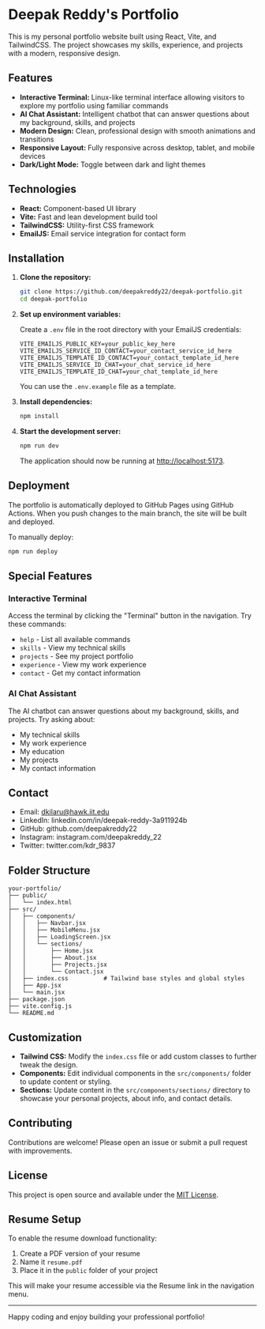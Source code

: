 # Deepak Reddy's Portfolio

This is my personal portfolio website built using React, Vite, and TailwindCSS. The project showcases my skills, experience, and projects with a modern, responsive design.

## Features

- **Interactive Terminal:** Linux-like terminal interface allowing visitors to explore my portfolio using familiar commands
- **AI Chat Assistant:** Intelligent chatbot that can answer questions about my background, skills, and projects
- **Modern Design:** Clean, professional design with smooth animations and transitions
- **Responsive Layout:** Fully responsive across desktop, tablet, and mobile devices
- **Dark/Light Mode:** Toggle between dark and light themes

## Technologies

- **React:** Component-based UI library
- **Vite:** Fast and lean development build tool
- **TailwindCSS:** Utility-first CSS framework
- **EmailJS:** Email service integration for contact form

## Installation

1. **Clone the repository:**

   ```bash
   git clone https://github.com/deepakreddy22/deepak-portfolio.git
   cd deepak-portfolio
   ```

2. **Set up environment variables:**

   Create a `.env` file in the root directory with your EmailJS credentials:
   ```
   VITE_EMAILJS_PUBLIC_KEY=your_public_key_here
   VITE_EMAILJS_SERVICE_ID_CONTACT=your_contact_service_id_here
   VITE_EMAILJS_TEMPLATE_ID_CONTACT=your_contact_template_id_here
   VITE_EMAILJS_SERVICE_ID_CHAT=your_chat_service_id_here
   VITE_EMAILJS_TEMPLATE_ID_CHAT=your_chat_template_id_here
   ```
   You can use the `.env.example` file as a template.

3. **Install dependencies:**

   ```bash
   npm install
   ```

4. **Start the development server:**

   ```bash
   npm run dev
   ```

   The application should now be running at [http://localhost:5173](http://localhost:5173).

## Deployment

The portfolio is automatically deployed to GitHub Pages using GitHub Actions. When you push changes to the main branch, the site will be built and deployed.

To manually deploy:

```bash
npm run deploy
```

## Special Features

### Interactive Terminal
Access the terminal by clicking the "Terminal" button in the navigation. Try these commands:
- `help` - List all available commands
- `skills` - View my technical skills
- `projects` - See my project portfolio
- `experience` - View my work experience
- `contact` - Get my contact information

### AI Chat Assistant
The AI chatbot can answer questions about my background, skills, and projects. Try asking about:
- My technical skills
- My work experience
- My education
- My projects
- My contact information

## Contact

- Email: dkilaru@hawk.iit.edu
- LinkedIn: linkedin.com/in/deepak-reddy-3a911924b
- GitHub: github.com/deepakreddy22
- Instagram: instagram.com/deepakreddy_22
- Twitter: twitter.com/kdr_9837

## Folder Structure

```
your-portfolio/
├── public/
│   └── index.html
├── src/
│   ├── components/
│   │   ├── Navbar.jsx
│   │   ├── MobileMenu.jsx
│   │   ├── LoadingScreen.jsx
│   │   └── sections/
│   │       ├── Home.jsx
│   │       ├── About.jsx
│   │       ├── Projects.jsx
│   │       └── Contact.jsx
│   ├── index.css          # Tailwind base styles and global styles
│   ├── App.jsx
│   └── main.jsx
├── package.json
├── vite.config.js
└── README.md
```

## Customization

- **Tailwind CSS:** Modify the `index.css` file or add custom classes to further tweak the design.
- **Components:** Edit individual components in the `src/components/` folder to update content or styling.
- **Sections:** Update content in the `src/components/sections/` directory to showcase your personal projects, about info, and contact details.

## Contributing

Contributions are welcome! Please open an issue or submit a pull request with improvements.

## License

This project is open source and available under the [MIT License](LICENSE).

## Resume Setup

To enable the resume download functionality:
1. Create a PDF version of your resume
2. Name it `resume.pdf`
3. Place it in the `public` folder of your project

This will make your resume accessible via the Resume link in the navigation menu.

---

Happy coding and enjoy building your professional portfolio!
